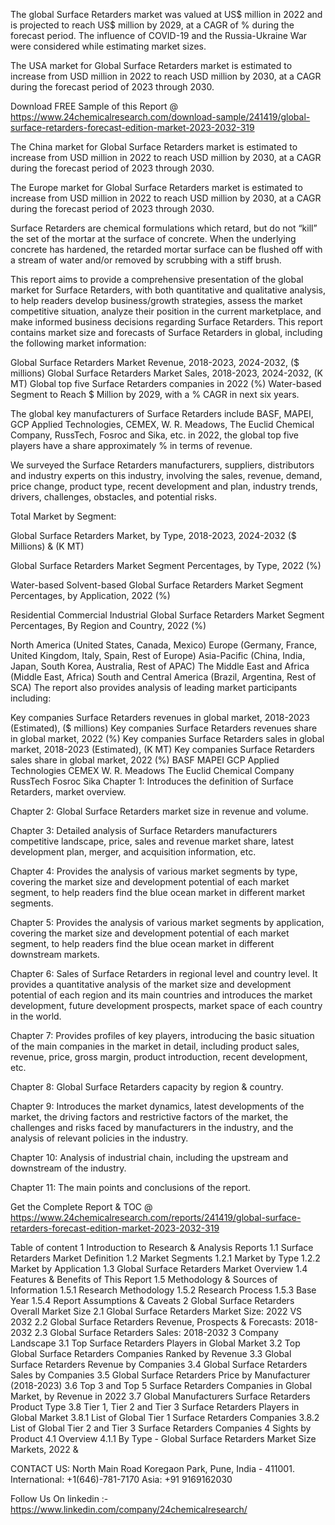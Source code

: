 The global Surface Retarders market was valued at US$ million in 2022 and is projected to reach US$ million by 2029, at a CAGR of % during the forecast period. The influence of COVID-19 and the Russia-Ukraine War were considered while estimating market sizes.

The USA market for Global Surface Retarders  market is estimated to increase from USD million in 2022 to reach USD million by 2030, at a CAGR during the forecast period of 2023 through 2030.

Download FREE Sample of this Report @ https://www.24chemicalresearch.com/download-sample/241419/global-surface-retarders-forecast-edition-market-2023-2032-319

The China market for Global Surface Retarders market is estimated to increase from USD million in 2022 to reach USD million by 2030, at a CAGR during the forecast period of 2023 through 2030.

The Europe market for Global Surface Retarders   market is estimated to increase from USD million in 2022 to reach USD million by 2030, at a CAGR during the forecast period of 2023 through 2030.

Surface Retarders are chemical formulations which retard, but do not “kill” the set of the mortar at the surface of concrete. When the underlying concrete has hardened, the retarded mortar surface can be flushed off with a stream of water and/or removed by scrubbing with a stiff brush.

This report aims to provide a comprehensive presentation of the global market for Surface Retarders, with both quantitative and qualitative analysis, to help readers develop business/growth strategies, assess the market competitive situation, analyze their position in the current marketplace, and make informed business decisions regarding Surface Retarders. This report contains market size and forecasts of Surface Retarders in global, including the following market information:

Global Surface Retarders Market Revenue, 2018-2023, 2024-2032, ($ millions)
Global Surface Retarders Market Sales, 2018-2023, 2024-2032, (K MT)
Global top five Surface Retarders companies in 2022 (%)
Water-based Segment to Reach $ Million by 2029, with a % CAGR in next six years.

The global key manufacturers of Surface Retarders include BASF, MAPEI, GCP Applied Technologies, CEMEX, W. R. Meadows, The Euclid Chemical Company, RussTech, Fosroc and Sika, etc. in 2022, the global top five players have a share approximately % in terms of revenue.

We surveyed the Surface Retarders manufacturers, suppliers, distributors and industry experts on this industry, involving the sales, revenue, demand, price change, product type, recent development and plan, industry trends, drivers, challenges, obstacles, and potential risks.

Total Market by Segment:

Global Surface Retarders Market, by Type, 2018-2023, 2024-2032 ($ Millions) & (K MT)

Global Surface Retarders Market Segment Percentages, by Type, 2022 (%)

Water-based
Solvent-based
Global Surface Retarders Market Segment Percentages, by Application, 2022 (%)

Residential
Commercial
Industrial
Global Surface Retarders Market Segment Percentages, By Region and Country, 2022 (%)

North America (United States, Canada, Mexico)
Europe (Germany, France, United Kingdom, Italy, Spain, Rest of Europe)
Asia-Pacific (China, India, Japan, South Korea, Australia, Rest of APAC)
The Middle East and Africa (Middle East, Africa)
South and Central America (Brazil, Argentina, Rest of SCA)
The report also provides analysis of leading market participants including:

Key companies Surface Retarders revenues in global market, 2018-2023 (Estimated), ($ millions)
Key companies Surface Retarders revenues share in global market, 2022 (%)
Key companies Surface Retarders sales in global market, 2018-2023 (Estimated), (K MT)
Key companies Surface Retarders sales share in global market, 2022 (%)
BASF
MAPEI
GCP Applied Technologies
CEMEX
W. R. Meadows
The Euclid Chemical Company
RussTech
Fosroc
Sika
Chapter 1: Introduces the definition of Surface Retarders, market overview.

Chapter 2: Global Surface Retarders market size in revenue and volume.

Chapter 3: Detailed analysis of Surface Retarders manufacturers competitive landscape, price, sales and revenue market share, latest development plan, merger, and acquisition information, etc.

Chapter 4: Provides the analysis of various market segments by type, covering the market size and development potential of each market segment, to help readers find the blue ocean market in different market segments.

Chapter 5: Provides the analysis of various market segments by application, covering the market size and development potential of each market segment, to help readers find the blue ocean market in different downstream markets.

Chapter 6: Sales of Surface Retarders in regional level and country level. It provides a quantitative analysis of the market size and development potential of each region and its main countries and introduces the market development, future development prospects, market space of each country in the world.

Chapter 7: Provides profiles of key players, introducing the basic situation of the main companies in the market in detail, including product sales, revenue, price, gross margin, product introduction, recent development, etc.

Chapter 8: Global Surface Retarders capacity by region & country.

Chapter 9: Introduces the market dynamics, latest developments of the market, the driving factors and restrictive factors of the market, the challenges and risks faced by manufacturers in the industry, and the analysis of relevant policies in the industry.

Chapter 10: Analysis of industrial chain, including the upstream and downstream of the industry.

Chapter 11: The main points and conclusions of the report.

Get the Complete Report & TOC @ https://www.24chemicalresearch.com/reports/241419/global-surface-retarders-forecast-edition-market-2023-2032-319

Table of content
1 Introduction to Research & Analysis Reports
1.1 Surface Retarders Market Definition
1.2 Market Segments
1.2.1 Market by Type
1.2.2 Market by Application
1.3 Global Surface Retarders Market Overview
1.4 Features & Benefits of This Report
1.5 Methodology & Sources of Information
1.5.1 Research Methodology
1.5.2 Research Process
1.5.3 Base Year
1.5.4 Report Assumptions & Caveats
2 Global Surface Retarders Overall Market Size
2.1 Global Surface Retarders Market Size: 2022 VS 2032
2.2 Global Surface Retarders Revenue, Prospects & Forecasts: 2018-2032
2.3 Global Surface Retarders Sales: 2018-2032
3 Company Landscape
3.1 Top Surface Retarders Players in Global Market
3.2 Top Global Surface Retarders Companies Ranked by Revenue
3.3 Global Surface Retarders Revenue by Companies
3.4 Global Surface Retarders Sales by Companies
3.5 Global Surface Retarders Price by Manufacturer (2018-2023)
3.6 Top 3 and Top 5 Surface Retarders Companies in Global Market, by Revenue in 2022
3.7 Global Manufacturers Surface Retarders Product Type
3.8 Tier 1, Tier 2 and Tier 3 Surface Retarders Players in Global Market
3.8.1 List of Global Tier 1 Surface Retarders Companies
3.8.2 List of Global Tier 2 and Tier 3 Surface Retarders Companies
4 Sights by Product
4.1 Overview
4.1.1 By Type - Global Surface Retarders Market Size Markets, 2022 &

CONTACT US:
North Main Road Koregaon Park, Pune, India - 411001.
International: +1(646)-781-7170
Asia: +91 9169162030

Follow Us On linkedin :- https://www.linkedin.com/company/24chemicalresearch/
